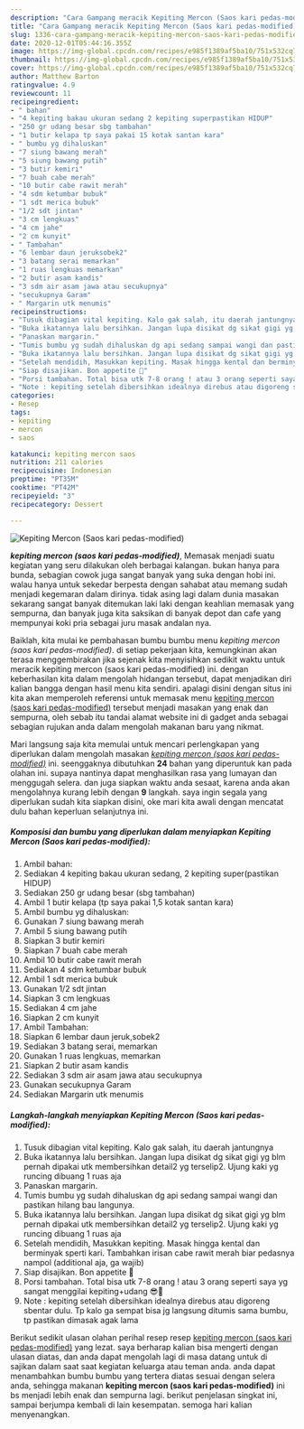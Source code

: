 ```yaml
---
description: "Cara Gampang meracik Kepiting Mercon (Saos kari pedas-modified), Lezat Sekali"
title: "Cara Gampang meracik Kepiting Mercon (Saos kari pedas-modified), Lezat Sekali"
slug: 1336-cara-gampang-meracik-kepiting-mercon-saos-kari-pedas-modified-lezat-sekali
date: 2020-12-01T05:44:16.355Z
image: https://img-global.cpcdn.com/recipes/e985f1389af5ba10/751x532cq70/kepiting-mercon-saos-kari-pedas-modified-foto-resep-utama.jpg
thumbnail: https://img-global.cpcdn.com/recipes/e985f1389af5ba10/751x532cq70/kepiting-mercon-saos-kari-pedas-modified-foto-resep-utama.jpg
cover: https://img-global.cpcdn.com/recipes/e985f1389af5ba10/751x532cq70/kepiting-mercon-saos-kari-pedas-modified-foto-resep-utama.jpg
author: Matthew Barton
ratingvalue: 4.9
reviewcount: 11
recipeingredient:
- " bahan"
- "4 kepiting bakau ukuran sedang 2 kepiting superpastikan HIDUP"
- "250 gr udang besar sbg tambahan"
- "1 butir kelapa tp saya pakai 15 kotak santan kara"
- " bumbu yg dihaluskan"
- "7 siung bawang merah"
- "5 siung bawang putih"
- "3 butir kemiri"
- "7 buah cabe merah"
- "10 butir cabe rawit merah"
- "4 sdm ketumbar bubuk"
- "1 sdt merica bubuk"
- "1/2 sdt jintan"
- "3 cm lengkuas"
- "4 cm jahe"
- "2 cm kunyit"
- " Tambahan"
- "6 lembar daun jeruksobek2"
- "3 batang serai memarkan"
- "1 ruas lengkuas memarkan"
- "2 butir asam kandis"
- "3 sdm air asam jawa atau secukupnya"
- "secukupnya Garam"
- " Margarin utk menumis"
recipeinstructions:
- "Tusuk dibagian vital kepiting. Kalo gak salah, itu daerah jantungnya"
- "Buka ikatannya lalu bersihkan. Jangan lupa disikat dg sikat gigi yg blm pernah dipakai utk membersihkan detail2 yg terselip2. Ujung kaki yg runcing dibuang 1 ruas aja"
- "Panaskan margarin."
- "Tumis bumbu yg sudah dihaluskan dg api sedang sampai wangi dan pastikan hilang bau langunya."
- "Buka ikatannya lalu bersihkan. Jangan lupa disikat dg sikat gigi yg blm pernah dipakai utk membersihkan detail2 yg terselip2. Ujung kaki yg runcing dibuang 1 ruas aja"
- "Setelah mendidih, Masukkan kepiting. Masak hingga kental dan berminyak sperti kari. Tambahkan irisan cabe rawit merah biar pedasnya nampol (additional aja, ga wajib)"
- "Siap disajikan. Bon appetite 🤤"
- "Porsi tambahan. Total bisa utk 7-8 orang ! atau 3 orang seperti saya yg sangat menggilai kepiting+udang 😎🤤"
- "Note : kepiting setelah dibersihkan idealnya direbus atau digoreng sbentar dulu. Tp kalo ga sempat bisa jg langsung ditumis sama bumbu, tp pastikan dimasak agak lama"
categories:
- Resep
tags:
- kepiting
- mercon
- saos

katakunci: kepiting mercon saos 
nutrition: 211 calories
recipecuisine: Indonesian
preptime: "PT35M"
cooktime: "PT42M"
recipeyield: "3"
recipecategory: Dessert

---
```



![Kepiting Mercon (Saos kari pedas-modified)](https://img-global.cpcdn.com/recipes/e985f1389af5ba10/751x532cq70/kepiting-mercon-saos-kari-pedas-modified-foto-resep-utama.jpg)

<b><i>kepiting mercon (saos kari pedas-modified)</i></b>, Memasak menjadi suatu kegiatan yang seru dilakukan oleh berbagai kalangan. bukan hanya para bunda, sebagian cowok juga sangat banyak yang suka dengan hobi ini. walau hanya untuk sekedar berpesta dengan sahabat atau memang sudah menjadi kegemaran dalam dirinya. tidak asing lagi dalam dunia masakan sekarang sangat banyak ditemukan laki laki dengan keahlian memasak yang sempurna, dan banyak juga kita saksikan di banyak depot dan cafe yang mempunyai koki pria sebagai juru masak andalan nya.

Baiklah, kita mulai ke pembahasan bumbu bumbu menu <i>kepiting mercon (saos kari pedas-modified)</i>. di setiap pekerjaan kita, kemungkinan akan terasa menggembirakan jika sejenak kita menyisihkan sedikit waktu untuk meracik kepiting mercon (saos kari pedas-modified) ini. dengan keberhasilan kita dalam mengolah hidangan tersebut, dapat menjadikan diri kalian bangga dengan hasil menu kita sendiri. apalagi disini dengan situs ini kita akan memperoleh referensi untuk memasak menu <u>kepiting mercon (saos kari pedas-modified)</u> tersebut menjadi masakan yang enak dan sempurna, oleh sebab itu tandai alamat website ini di gadget anda sebagai sebagian rujukan anda dalam mengolah makanan baru yang nikmat.




Mari langsung saja kita memulai untuk mencari perlengkapan yang diperlukan dalam mengolah masakan <u><i>kepiting mercon (saos kari pedas-modified)</i></u> ini. seenggaknya dibutuhkan <b>24</b> bahan yang diperuntuk kan pada olahan ini. supaya nantinya dapat menghasilkan rasa yang lumayan dan menggugah selera. dan juga siapkan waktu anda sesaat, karena anda akan mengolahnya kurang lebih dengan <b>9</b> langkah. saya ingin segala yang diperlukan sudah kita siapkan disini, oke mari kita awali dengan mencatat dulu bahan keperluan selanjutnya ini.

<!--inarticleads1-->

##### Komposisi dan bumbu yang diperlukan dalam menyiapkan Kepiting Mercon (Saos kari pedas-modified):

1. Ambil  bahan:
1. Sediakan 4 kepiting bakau ukuran sedang, 2 kepiting super(pastikan HIDUP)
1. Sediakan 250 gr udang besar (sbg tambahan)
1. Ambil 1 butir kelapa (tp saya pakai 1,5 kotak santan kara)
1. Ambil  bumbu yg dihaluskan:
1. Gunakan 7 siung bawang merah
1. Ambil 5 siung bawang putih
1. Siapkan 3 butir kemiri
1. Siapkan 7 buah cabe merah
1. Ambil 10 butir cabe rawit merah
1. Sediakan 4 sdm ketumbar bubuk
1. Ambil 1 sdt merica bubuk
1. Gunakan 1/2 sdt jintan
1. Siapkan 3 cm lengkuas
1. Sediakan 4 cm jahe
1. Siapkan 2 cm kunyit
1. Ambil  Tambahan:
1. Siapkan 6 lembar daun jeruk,sobek2
1. Sediakan 3 batang serai, memarkan
1. Gunakan 1 ruas lengkuas, memarkan
1. Siapkan 2 butir asam kandis
1. Sediakan 3 sdm air asam jawa atau secukupnya
1. Gunakan secukupnya Garam
1. Sediakan  Margarin utk menumis




<!--inarticleads2-->

##### Langkah-langkah menyiapkan Kepiting Mercon (Saos kari pedas-modified):

1. Tusuk dibagian vital kepiting. Kalo gak salah, itu daerah jantungnya
1. Buka ikatannya lalu bersihkan. Jangan lupa disikat dg sikat gigi yg blm pernah dipakai utk membersihkan detail2 yg terselip2. Ujung kaki yg runcing dibuang 1 ruas aja
1. Panaskan margarin.
1. Tumis bumbu yg sudah dihaluskan dg api sedang sampai wangi dan pastikan hilang bau langunya.
1. Buka ikatannya lalu bersihkan. Jangan lupa disikat dg sikat gigi yg blm pernah dipakai utk membersihkan detail2 yg terselip2. Ujung kaki yg runcing dibuang 1 ruas aja
1. Setelah mendidih, Masukkan kepiting. Masak hingga kental dan berminyak sperti kari. Tambahkan irisan cabe rawit merah biar pedasnya nampol (additional aja, ga wajib)
1. Siap disajikan. Bon appetite 🤤
1. Porsi tambahan. Total bisa utk 7-8 orang ! atau 3 orang seperti saya yg sangat menggilai kepiting+udang 😎🤤
1. Note : kepiting setelah dibersihkan idealnya direbus atau digoreng sbentar dulu. Tp kalo ga sempat bisa jg langsung ditumis sama bumbu, tp pastikan dimasak agak lama




Berikut sedikit ulasan olahan perihal resep resep <u>kepiting mercon (saos kari pedas-modified)</u> yang lezat. saya berharap kalian bisa mengerti dengan ulasan diatas, dan anda dapat mengolah lagi di masa datang untuk di sajikan dalam saat saat kegiatan keluarga atau teman anda. anda dapat menambahkan bumbu bumbu yang tertera diatas sesuai dengan selera anda, sehingga makanan <b>kepiting mercon (saos kari pedas-modified)</b> ini bs menjadi lebih enak dan sempurna lagi. berikut penjelasan singkat ini, sampai berjumpa kembali di lain kesempatan. semoga hari kalian menyenangkan.
